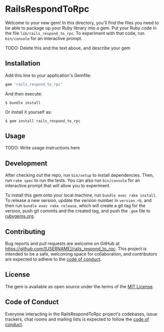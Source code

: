 # RailsRespondToRpc

Welcome to your new gem! In this directory, you'll find the files you need to be able to package up your Ruby library into a gem. Put your Ruby code in the file `lib/rails_respond_to_rpc`. To experiment with that code, run `bin/console` for an interactive prompt.

TODO: Delete this and the text above, and describe your gem

## Installation

Add this line to your application's Gemfile:

```ruby
gem 'rails_respond_to_rpc'
```

And then execute:

    $ bundle install

Or install it yourself as:

    $ gem install rails_respond_to_rpc

## Usage

TODO: Write usage instructions here

## Development

After checking out the repo, run `bin/setup` to install dependencies. Then, run `rake spec` to run the tests. You can also run `bin/console` for an interactive prompt that will allow you to experiment.

To install this gem onto your local machine, run `bundle exec rake install`. To release a new version, update the version number in `version.rb`, and then run `bundle exec rake release`, which will create a git tag for the version, push git commits and the created tag, and push the `.gem` file to [rubygems.org](https://rubygems.org).

## Contributing

Bug reports and pull requests are welcome on GitHub at https://github.com/[USERNAME]/rails_respond_to_rpc. This project is intended to be a safe, welcoming space for collaboration, and contributors are expected to adhere to the [code of conduct](https://github.com/[USERNAME]/rails_respond_to_rpc/blob/master/CODE_OF_CONDUCT.md).

## License

The gem is available as open source under the terms of the [MIT License](https://opensource.org/licenses/MIT).

## Code of Conduct

Everyone interacting in the RailsRespondToRpc project's codebases, issue trackers, chat rooms and mailing lists is expected to follow the [code of conduct](https://github.com/[USERNAME]/rails_respond_to_rpc/blob/master/CODE_OF_CONDUCT.md).
